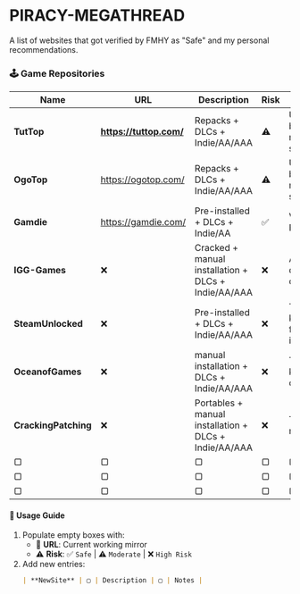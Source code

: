 # PIRACY-MEGATHREAD
A list of websites that got verified by FMHY as "Safe" and my personal recommendations.

### 🕹️ Game Repositories

| Name               | URL  | Description                          | Risk  | Notes                                   |
|--------------------|------|--------------------------------------|-------|-----------------------------------------|
| **TutTop**         |  **https://tuttop.com/**   | Repacks + DLCs + Indie/AA/AAA          | ⚠️ | Unverified but moderately safe   |
| **OgoTop**         | https://ogotop.com/    | Repacks + DLCs + Indie/AA/AAA         | ⚠️ | Unverified but moderately safe             |
| **Gamdie**         | https://gamdie.com/    | Pre-installed + DLCs + Indie/AA          | ✅ | Verified by FMHY           |
| **IGG-Games**      | ❌    | Cracked + manual installation + DLCs + Indie/AA/AAA      | ❌ | Adwares + doxxing others          |
| **SteamUnlocked**     | ❌    |  Pre-installed + DLCs + Indie/AA/AAA                 |  ❌    | Trojans + keyloggers + fake installers         |
| **OceanofGames**             | ❌         | manual installation + DLCs + Indie/AA/AAA                            | ❌     | Trojans + keyloggers + cryptominers                    |
| **CrackingPatching**             | ❌         | Portables + manual installation + DLCs + Indie/AA/AAA                             | ❌     | Trojans + ransomwares                    |
| ▢             | ▢         | ▢                            | ▢     | ▢                     |
| ▢             | ▢         | ▢                            | ▢     | ▢                     |
| ▢             | ▢         | ▢                            | ▢     | ▢                     |

#### 📝 **Usage Guide**  
1. Populate empty boxes with:  
   - 🔗 **URL**: Current working mirror  
   - ⚠️ **Risk**: ✅ `Safe` | ⚠️ `Moderate` | ❌ `High Risk`  
2. Add new entries:  
   ```markdown
   | **NewSite** | ▢ | Description | ▢ | Notes |
